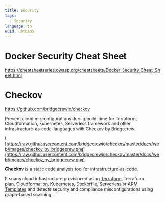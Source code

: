 ```yaml
---
title: Security
tags:
  - Security
language: th
uuid: ubtbao5
---
```


# Docker Security Cheat Sheet

https://cheatsheetseries.owasp.org/cheatsheets/Docker_Security_Cheat_Sheet.html

# Checkov

https://github.com/bridgecrewio/checkov

Prevent cloud misconfigurations during build-time for Terraform, Cloudformation, Kubernetes, Serverless framework and other infrastructure-as-code-languages with Checkov by Bridgecrew.

![https://raw.githubusercontent.com/bridgecrewio/checkov/master/docs/web/images/checkov_by_bridgecrew.png](https://raw.githubusercontent.com/bridgecrewio/checkov/master/docs/web/images/checkov_by_bridgecrew.png)

**Checkov** is a static code analysis tool for infrastructure-as-code.

It scans cloud infrastructure provisioned using [Terraform](https://terraform.io/), Terraform plan, [Cloudformation](https://aws.amazon.com/cloudformation/), [Kubernetes](https://kubernetes.io/), [Dockerfile](https://www.docker.com/), [Serverless](https://www.serverless.com/) or [ARM Templates](https://docs.microsoft.com/en-us/azure/azure-resource-manager/templates/overview) and detects security and compliance misconfigurations using graph-based scanning.

